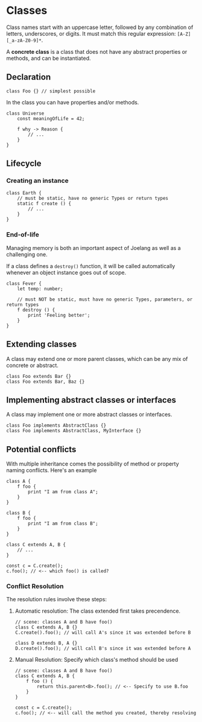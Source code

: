 # Classes

Class names start with an uppercase letter, followed by any combination of letters, underscores, or digits. It must match this regular expression: `[A-Z][_a-zA-Z0-9]*`.

A **concrete class** is a class that does not have any abstract properties or methods, and can be instantiated.

## Declaration

```
class Foo {} // simplest possible
```

In the class you can have properties and/or methods.

```
class Universe
	const meaningOfLife = 42;

	f why -> Reason {
		// ...
	}
}
```

## Lifecycle

### Creating an instance

```
class Earth {
	// must be static, have no generic Types or return types
	static f create () {
		// ...
	}
}
```

### End-of-life

Managing memory is both an important aspect of Joelang as well as a challenging one.

If a class defines a `destroy()` function, it will be called automatically whenever an object instance goes out of scope.

```
class Fever {
	let temp: number;

	// must NOT be static, must have no generic Types, parameters, or return types
	f destroy () {
		print 'Feeling better';
	}
}
```

## Extending classes

A class may extend one or more parent classes, which can be any mix of concrete or abstract.

```
class Foo extends Bar {}
class Foo extends Bar, Baz {}
```

## Implementing abstract classes or interfaces

A class may implement one or more abstract classes or interfaces.

```
class Foo implements AbstractClass {}
class Foo implements AbstractClass, MyInterface {}
```

## Potential conflicts

With multiple inheritance comes the possibility of method or property naming conflicts. Here's an example

```
class A {
	f foo {
		print "I am from class A";
	}
}

class B {
	f foo {
		print "I am from class B";
	}
}

class C extends A, B {
	// ...
}

const c = C.create();
c.foo(); // <-- which foo() is called?
```

### Conflict Resolution

The resolution rules involve these steps:
1. Automatic resolution: The class extended first takes precendence.
	```
	// scene: classes A and B have foo()
	class C extends A, B {}
	C.create().foo(); // will call A's since it was extended before B

	class D extends B, A {}
	D.create().foo(); // will call B's since it was extended before A
	```
2. Manual Resolution: Specify which class's method should be used
	```
	// scene: classes A and B have foo()
	class C extends A, B {
		f foo () {
			return this.parent<B>.foo(); // <-- Specify to use B.foo
		}
	}

	const c = C.create();
	c.foo(); // <-- will call the method you created, thereby resolving
	```
